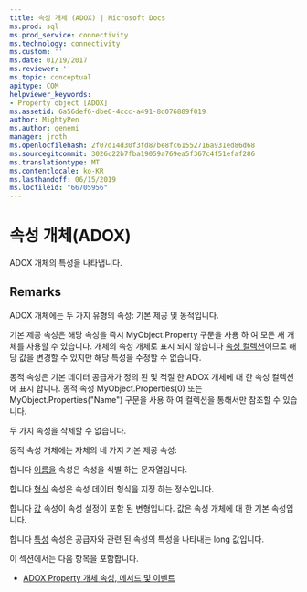 ```yaml
---
title: 속성 개체 (ADOX) | Microsoft Docs
ms.prod: sql
ms.prod_service: connectivity
ms.technology: connectivity
ms.custom: ''
ms.date: 01/19/2017
ms.reviewer: ''
ms.topic: conceptual
apitype: COM
helpviewer_keywords:
- Property object [ADOX]
ms.assetid: 6a56def6-dbe6-4ccc-a491-8d076889f019
author: MightyPen
ms.author: genemi
manager: jroth
ms.openlocfilehash: 2f07d14d30f3fd87be8fc61552716a931ed86d68
ms.sourcegitcommit: 3026c22b7fba19059a769ea5f367c4f51efaf286
ms.translationtype: MT
ms.contentlocale: ko-KR
ms.lasthandoff: 06/15/2019
ms.locfileid: "66705956"
---
```

# <a name="property-object-adox"></a>속성 개체(ADOX)
ADOX 개체의 특성을 나타냅니다.  
  
## <a name="remarks"></a>Remarks  
 ADOX 개체에는 두 가지 유형의 속성: 기본 제공 및 동적입니다.  
  
 기본 제공 속성은 해당 속성을 즉시 MyObject.Property 구문을 사용 하 여 모든 새 개체를 사용할 수 있습니다. 개체의 속성 개체로 표시 되지 않습니다 [속성 컬렉션](../../../ado/reference/ado-api/properties-collection-ado.md)이므로 해당 값을 변경할 수 있지만 해당 특성을 수정할 수 없습니다.  
  
 동적 속성은 기본 데이터 공급자가 정의 된 및 적절 한 ADOX 개체에 대 한 속성 컬렉션에 표시 합니다.  동적 속성 MyObject.Properties(0) 또는 MyObject.Properties("Name") 구문을 사용 하 여 컬렉션을 통해서만 참조할 수 있습니다.  
  
 두 가지 속성을 삭제할 수 없습니다.  
  
 동적 속성 개체에는 자체의 네 가지 기본 제공 속성:  
  
 합니다 [이름을](../../../ado/reference/ado-api/name-property-ado.md) 속성은 속성을 식별 하는 문자열입니다.  
  
 합니다 [형식](../../../ado/reference/ado-api/type-property-ado.md) 속성은 속성 데이터 형식을 지정 하는 정수입니다.  
  
 합니다 [값](../../../ado/reference/ado-api/value-property-ado.md) 속성이 속성 설정이 포함 된 변형입니다. 값은 속성 개체에 대 한 기본 속성입니다.  
  
 합니다 [특성](../../../ado/reference/ado-api/attributes-property-ado.md) 속성은 공급자와 관련 된 속성의 특성을 나타내는 long 값입니다.  
  
 이 섹션에서는 다음 항목을 포함합니다.  
  
-   [ADOX Property 개체 속성, 메서드 및 이벤트](../../../ado/reference/adox-api/adox-property-object-properties-methods-and-events.md)
